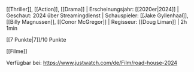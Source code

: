 
[[Thriller]], [[Action]], [[Drama]] | Erscheinungsjahr: [[2020er|2024]] | Geschaut: 2024 über Streamingdienst | Schauspieler: [[Jake Gyllenhaal]], [[Billy Magnussen]], [[Conor McGregor]] | Regisseur: [[Doug Liman]] | 2h 1min

[[7 Punkte|7]]/10 Punkte


[[Filme]]

Verfügbar bei: https://www.justwatch.com/de/Film/road-house-2024
